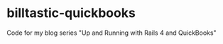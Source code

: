 billtastic-quickbooks
=====================

Code for my blog series "Up and Running with Rails 4 and QuickBooks"
